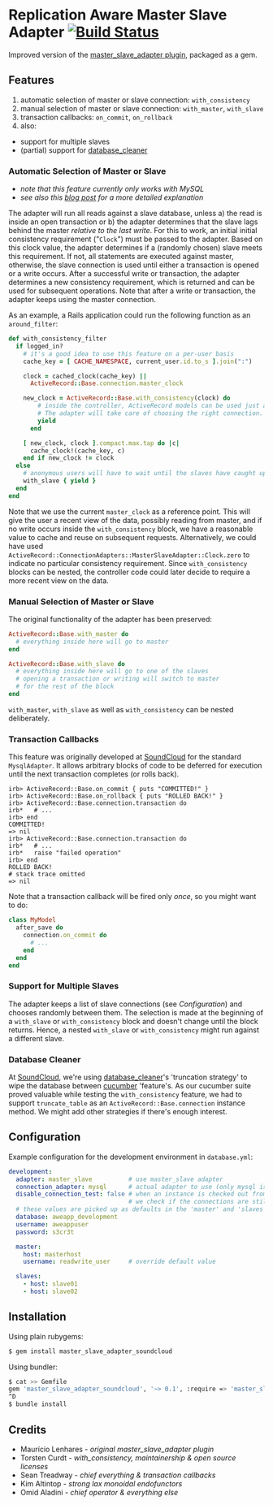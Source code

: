 # Replication Aware Master Slave Adapter [![Build Status](https://secure.travis-ci.org/soundcloud/large-hadron-migrator.png)][6]

Improved version of the [master_slave_adapter plugin][1], packaged as a gem.

## Features

1. automatic selection of master or slave connection: `with_consistency`
2. manual selection of master or slave connection: `with_master`, `with_slave`
3. transaction callbacks: `on_commit`, `on_rollback`
4. also:
  * support for multiple slaves
  * (partial) support for [database_cleaner][2]

### Automatic Selection of Master or Slave

* _note that this feature currently only works with MySQL_
* _see also this [blog post][3] for a more detailed explanation_

The adapter will run all reads against a slave database, unless a) the read is inside an open transaction or b) the
adapter determines that the slave lags behind the master _relative to the last write_. For this to work, an initial
initial consistency requirement ("`Clock`") must be passed to the adapter. Based on this clock value, the adapter
determines if a (randomly chosen) slave meets this requirement. If not, all statements are executed against master,
otherwise, the slave connection is used until either a transaction is opened or a write occurs. After a successful write
or transaction, the adapter determines a new consistency requirement, which is returned and can be used for subsequent
operations. Note that after a write or transaction, the adapter keeps using the master connection.

As an example, a Rails application could run the following function as an `around_filter`:

```ruby
def with_consistency_filter
  if logged_in?
    # it's a good idea to use this feature on a per-user basis
    cache_key = [ CACHE_NAMESPACE, current_user.id.to_s ].join(":")

    clock = cached_clock(cache_key) ||
      ActiveRecord::Base.connection.master_clock

    new_clock = ActiveRecord::Base.with_consistency(clock) do
        # inside the controller, ActiveRecord models can be used just as normal.
        # The adapter will take care of choosing the right connection.
        yield
      end

    [ new_clock, clock ].compact.max.tap do |c|
      cache_clock!(cache_key, c)
    end if new_clock != clock
  else
    # anonymous users will have to wait until the slaves have caught up
    with_slave { yield }
  end
end
```

Note that we use the current `master_clock` as a reference point. This will give the user a recent view of the data,
possibly reading from master, and if no write occurs inside the `with_consistency` block, we have a reasonable value to
cache and reuse on subsequent requests. Alternatively, we could have used
`ActiveRecord::ConnectionAdapters::MasterSlaveAdapter::Clock.zero` to indicate no particular consistency requirement.
Since `with_consistency` blocks can be nested, the controller code could later decide to require a more recent view on
the data.

### Manual Selection of Master or Slave

The original functionality of the adapter has been preserved:

```ruby
ActiveRecord::Base.with_master do
  # everything inside here will go to master
end

ActiveRecord::Base.with_slave do
  # everything inside here will go to one of the slaves
  # opening a transaction or writing will switch to master
  # for the rest of the block
end
```

`with_master`, `with_slave` as well as `with_consistency` can be nested deliberately.

### Transaction Callbacks

This feature was originally developed at [SoundCloud][4] for the standard `MysqlAdapter`. It allows arbitrary blocks of
code to be deferred for execution until the next transaction completes (or rolls back).

```irb
irb> ActiveRecord::Base.on_commit { puts "COMMITTED!" }
irb> ActiveRecord::Base.on_rollback { puts "ROLLED BACK!" }
irb> ActiveRecord::Base.connection.transaction do
irb*   # ...
irb> end
COMMITTED!
=> nil
irb> ActiveRecord::Base.connection.transaction do
irb*   # ...
irb*   raise "failed operation"
irb> end
ROLLED BACK!
# stack trace omitted
=> nil
```

Note that a transaction callback will be fired only *once*, so you might want to do:

```ruby
class MyModel
  after_save do
    connection.on_commit do
      # ...
    end
  end
end
```

### Support for Multiple Slaves

The adapter keeps a list of slave connections (see *Configuration*) and chooses randomly between them. The selection is
made at the beginning of a `with_slave` or `with_consistency` block and doesn't change until the block returns. Hence, a
nested `with_slave` or `with_consistency` might run against a different slave.

### Database Cleaner

At [SoundCloud][4], we're using [database_cleaner][2]'s 'truncation strategy' to wipe the database between [cucumber][5]
'feature's. As our cucumber suite proved valuable while testing the `with_consistency` feature, we had to support
`truncate_table` as an `ActiveRecord::Base.connection` instance method. We might add other strategies if there's enough
interest.

## Configuration

Example configuration for the development environment in `database.yml`:

```yaml
development:
  adapter: master_slave          # use master_slave adapter
  connection_adapter: mysql      # actual adapter to use (only mysql is supported atm)
  disable_connection_test: false # when an instance is checked out from the connection pool,
                                 # we check if the connections are still alive, reconnecting if necessary
  # these values are picked up as defaults in the 'master' and 'slaves' sections:
  database: aweapp_development
  username: aweappuser
  password: s3cr3t

  master:
    host: masterhost
    username: readwrite_user     # override default value

  slaves:
    - host: slave01
    - host: slave02
```

## Installation

Using plain rubygems:

```sh
$ gem install master_slave_adapter_soundcloud
```

Using bundler:

```sh
$ cat >> Gemfile
gem 'master_slave_adapter_soundcloud', '~> 0.1', :require => 'master_slave_adaper'
^D
$ bundle install
```

## Credits

* Maurício Lenhares - _original master_slave_adapter plugin_
* Torsten Curdt     - _with_consistency, maintainership & open source licenses_
* Sean Treadway     - _chief everything & transaction callbacks_
* Kim Altintop      - _strong lax monoidal endofunctors_
* Omid Aladini      - _chief operator & everything else_


[1]: https://github.com/mauricio/master_slave_adapter
[2]: https://github.com/bmabey/database_cleaner
[3]: http://www.yourdailygeekery.com/2011/06/14/master-slave-consistency.html
[4]: http://backstage.soundcloud.com
[5]: http://cukes.info
[6]: http://travis-ci.org/soundcloud/master_slave_adapter